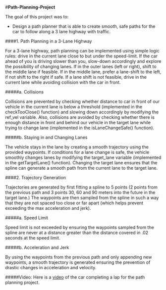 #**Path-Planning-Project**

The goal of this project was to:

* Design a path planner that is able to create smooth, safe paths for the car to follow along a 3 lane highway with traffic. 

####1. Path Planning in a 3-Lane Highway

For a 3-lane highway, path planning can be implemented using simple logic rules: drive in the current lane close to but under the speed-limit. If the car ahead of you is driving slower than you, slow-down accordingly and explore the possibility of changing lanes. If in the outer lanes (left or right), shift to the middle lane if feasible. If in the middle lane, prefer a lane-shift to the left, if not shift to the right if safe. If a lane shift is not feasible, drive in the current lane while avoiding collision with the car in front. 

#####a. Collisions

Collisions are prevented by checking whether distance to car in front of our vehicle in the current lane is below a threshold (implemented in the checkTooClose() function) and slowing down accordingly by modifying the ref_vel variable. Also, collisions are avoided by checking whether there is enough distance in front and behind our vehicle in the target lane while trying to change lane (implemented in the isLaneChangeSafe() function).

#####b. Staying in and Changing Lanes

The vehicle stays in the lane by creating a smooth trajectory using the provided waypoints. If conditions for a lane change is safe, the vehicle smoothly changes lanes by modifying the target_lane variable (implemented in the getTargetLane() function). Changing the target lane ensures that the spline can generate a smooth path from the current lane to the target lane.

####2. Trajectory Generation

Trajectories are generated by first fitting a spline to 5 points (2 points from the previous path and 3 points 30, 60 and 90 meters into the future in the target lane.) The waypoints are then sampled from the spline in such a way that they are not spaced too close or far apart (which helps prevent exceeding the max acceleration and jerk). 

#####a. Speed Limit

Speed limit is not exceeded by ensuring the waypoints sampled from the spline are never at a distance greater than the distance covered in .02 seconds at the speed limit. 

#####b. Acceleration and Jerk

By using the waypoints from the previous path and only appending new waypoints, a smooth trajectory is generated ensuring the prevention of drastic changes in acceleration and velocity.

#####Video:
Here is a [video](https://vimeo.com/229845220) of the car completing a lap for the path planning project.



